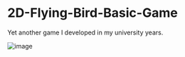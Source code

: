 # 2D-Flying-Bird-Basic-Game
Yet another game I developed in my university years.



![image](https://user-images.githubusercontent.com/48281622/219662015-a20de844-5819-4dc0-a026-521346960fd1.png)
